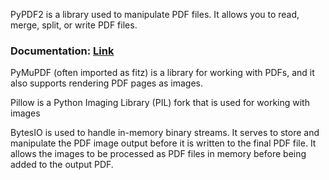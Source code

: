 PyPDF2 is a library used to manipulate PDF files. It allows you to read, merge, split, or write PDF files.
### Documentation: [Link](https://pypdf2.readthedocs.io/en/3.x/)

PyMuPDF (often imported as fitz) is a library for working with PDFs, and it also supports rendering PDF pages as images.

Pillow is a Python Imaging Library (PIL) fork that is used for working with images

BytesIO is used to handle in-memory binary streams. It serves to store and manipulate the PDF image output before it is written to the final PDF file. It allows the images to be processed as PDF files in memory before being added to the output PDF.